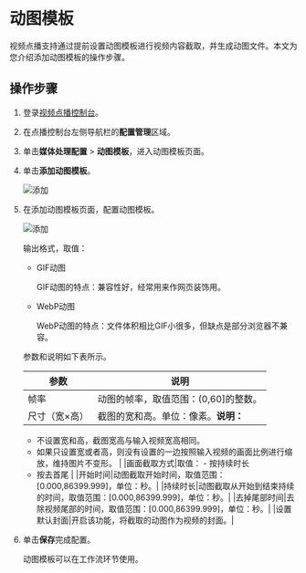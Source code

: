 # 动图模板

视频点播支持通过提前设置动图模板进行视频内容截取，并生成动图文件。本文为您介绍添加动图模板的操作步骤。

## 操作步骤

1.  登录[视频点播控制台](https://vod.console.aliyun.com/)。

2.  在点播控制台左侧导航栏的**配置管理**区域。

3.  单击**媒体处理配置** \> **动图模板**，进入动图模板页面。

4.  单击**添加动图模板**。

    ![添加](https://static-aliyun-doc.oss-accelerate.aliyuncs.com/assets/img/zh-CN/7928955061/p182945.png)

5.  在添加动图模板页面，配置动图模板。

    ![添加](https://static-aliyun-doc.oss-accelerate.aliyuncs.com/assets/img/zh-CN/8620106061/p182955.png)

    输出格式，取值：

    -   GIF动图

        GIF动图的特点：兼容性好，经常用来作网页装饰用。

    -   WebP动图

        WebP动图的特点：文件体积相比GIF小很多，但缺点是部分浏览器不兼容。

    参数和说明如下表所示。

    |参数|说明|
    |--|--|
    |帧率|动图的帧率，取值范围：\(0,60\]的整数。|
    |尺寸（宽×高）|截图的宽和高。单位：像素。**说明：**

    -   不设置宽和高，截图宽高与输入视频宽高相同。
    -   如果只设置宽或者高，则没有设置的一边按照输入视频的画面比例进行缩放，维持图片不变形。 |
    |画面截取方式|取值：    -   按持续时长
    -   按去首尾 |
    |开始时间|动图截取开始时间，取值范围：\[0.000,86399.999\]，单位：秒。|
    |持续时长|动图截取从开始到结束持续的时间，取值范围：\[0.000,86399.999\]，单位：秒。|
    |去掉尾部时间|去除视频尾部的时间，取值范围：\[0.000,86399.999\]，单位：秒。|
    |设置默认封面|开启该功能，将截取的动图作为视频的封面。|

6.  单击**保存**完成配置。

    动图模板可以在工作流环节使用。


